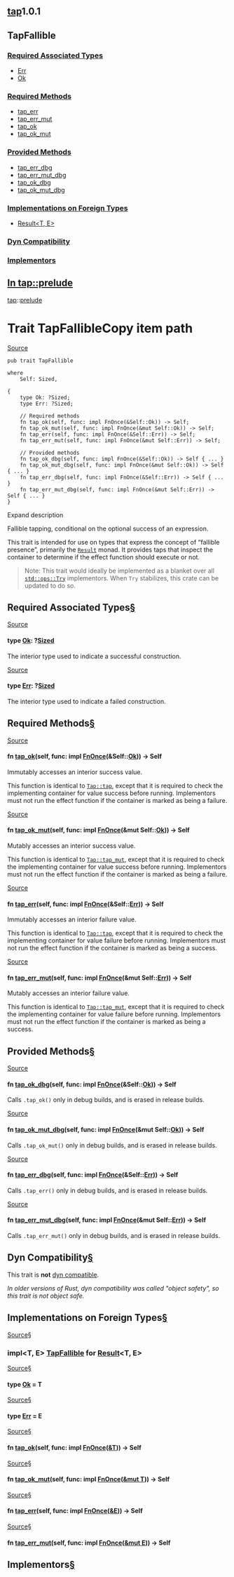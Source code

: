 ## [tap](../../tap/index.html)1.0.1

## TapFallible

### [Required Associated Types](#required-associated-types)

* [Err](#associatedtype.Err "Err")
* [Ok](#associatedtype.Ok "Ok")

### [Required Methods](#required-methods)

* [tap\_err](#tymethod.tap_err "tap_err")
* [tap\_err\_mut](#tymethod.tap_err_mut "tap_err_mut")
* [tap\_ok](#tymethod.tap_ok "tap_ok")
* [tap\_ok\_mut](#tymethod.tap_ok_mut "tap_ok_mut")

### [Provided Methods](#provided-methods)

* [tap\_err\_dbg](#method.tap_err_dbg "tap_err_dbg")
* [tap\_err\_mut\_dbg](#method.tap_err_mut_dbg "tap_err_mut_dbg")
* [tap\_ok\_dbg](#method.tap_ok_dbg "tap_ok_dbg")
* [tap\_ok\_mut\_dbg](#method.tap_ok_mut_dbg "tap_ok_mut_dbg")

### [Implementations on Foreign Types](#foreign-impls)

* [Result<T, E>](#impl-TapFallible-for-Result%3CT,+E%3E "Result<T, E>")

### [Dyn Compatibility](#dyn-compatibility)

### [Implementors](#implementors)

## [In tap::prelude](index.html)

[tap](../index.html)::[prelude](index.html)

# Trait TapFallibleCopy item path

[Source](../../src/tap/tap.rs.html#458-550)

```
pub trait TapFallible

where
    Self: Sized,

{
    type Ok: ?Sized;
    type Err: ?Sized;

    // Required methods
    fn tap_ok(self, func: impl FnOnce(&Self::Ok)) -> Self;
    fn tap_ok_mut(self, func: impl FnOnce(&mut Self::Ok)) -> Self;
    fn tap_err(self, func: impl FnOnce(&Self::Err)) -> Self;
    fn tap_err_mut(self, func: impl FnOnce(&mut Self::Err)) -> Self;

    // Provided methods
    fn tap_ok_dbg(self, func: impl FnOnce(&Self::Ok)) -> Self { ... }
    fn tap_ok_mut_dbg(self, func: impl FnOnce(&mut Self::Ok)) -> Self { ... }
    fn tap_err_dbg(self, func: impl FnOnce(&Self::Err)) -> Self { ... }
    fn tap_err_mut_dbg(self, func: impl FnOnce(&mut Self::Err)) -> Self { ... }
}
```

Expand description

Fallible tapping, conditional on the optional success of an expression.

This trait is intended for use on types that express the concept of “fallible
presence”, primarily the [`Result`](https://doc.rust-lang.org/std/result/enum.Result.html) monad. It provides taps that inspect the
container to determine if the effect function should execute or not.

> Note: This trait would ideally be implemented as a blanket over all
> [`std::ops::Try`](https://doc.rust-lang.org/std/ops/trait.Try.html) implementors. When `Try` stabilizes, this crate can be
> updated to do so.

## Required Associated Types[§](#required-associated-types)

[Source](../../src/tap/tap.rs.html#463)

#### type [Ok](#associatedtype.Ok): ?[Sized](https://doc.rust-lang.org/nightly/core/marker/trait.Sized.html "trait core::marker::Sized")

The interior type used to indicate a successful construction.

[Source](../../src/tap/tap.rs.html#466)

#### type [Err](#associatedtype.Err): ?[Sized](https://doc.rust-lang.org/nightly/core/marker/trait.Sized.html "trait core::marker::Sized")

The interior type used to indicate a failed construction.

## Required Methods[§](#required-methods)

[Source](../../src/tap/tap.rs.html#476)

#### fn [tap\_ok](#tymethod.tap_ok)(self, func: impl [FnOnce](https://doc.rust-lang.org/nightly/core/ops/function/trait.FnOnce.html "trait core::ops::function::FnOnce")(&Self::[Ok](../trait.TapFallible.html#associatedtype.Ok "type tap::TapFallible::Ok"))) -> Self

Immutably accesses an interior success value.

This function is identical to [`Tap::tap`](trait.Tap.html#method.tap), except that it is required
to check the implementing container for value success before running.
Implementors must not run the effect function if the container is marked
as being a failure.

[Source](../../src/tap/tap.rs.html#486)

#### fn [tap\_ok\_mut](#tymethod.tap_ok_mut)(self, func: impl [FnOnce](https://doc.rust-lang.org/nightly/core/ops/function/trait.FnOnce.html "trait core::ops::function::FnOnce")(&mut Self::[Ok](../trait.TapFallible.html#associatedtype.Ok "type tap::TapFallible::Ok"))) -> Self

Mutably accesses an interior success value.

This function is identical to [`Tap::tap_mut`](trait.Tap.html#method.tap_mut), except that it is
required to check the implementing container for value success before
running. Implementors must not run the effect function if the container
is marked as being a failure.

[Source](../../src/tap/tap.rs.html#496)

#### fn [tap\_err](#tymethod.tap_err)(self, func: impl [FnOnce](https://doc.rust-lang.org/nightly/core/ops/function/trait.FnOnce.html "trait core::ops::function::FnOnce")(&Self::[Err](../trait.TapFallible.html#associatedtype.Err "type tap::TapFallible::Err"))) -> Self

Immutably accesses an interior failure value.

This function is identical to [`Tap::tap`](trait.Tap.html#method.tap), except that it is required
to check the implementing container for value failure before running.
Implementors must not run the effect function if the container is marked
as being a success.

[Source](../../src/tap/tap.rs.html#506)

#### fn [tap\_err\_mut](#tymethod.tap_err_mut)(self, func: impl [FnOnce](https://doc.rust-lang.org/nightly/core/ops/function/trait.FnOnce.html "trait core::ops::function::FnOnce")(&mut Self::[Err](../trait.TapFallible.html#associatedtype.Err "type tap::TapFallible::Err"))) -> Self

Mutably accesses an interior failure value.

This function is identical to [`Tap::tap_mut`](trait.Tap.html#method.tap_mut), except that it is
required to check the implementing container for value failure before
running. Implementors must not run the effect function if the container
is marked as being a success.

## Provided Methods[§](#provided-methods)

[Source](../../src/tap/tap.rs.html#510-516)

#### fn [tap\_ok\_dbg](#method.tap_ok_dbg)(self, func: impl [FnOnce](https://doc.rust-lang.org/nightly/core/ops/function/trait.FnOnce.html "trait core::ops::function::FnOnce")(&Self::[Ok](../trait.TapFallible.html#associatedtype.Ok "type tap::TapFallible::Ok"))) -> Self

Calls `.tap_ok()` only in debug builds, and is erased in release builds.

[Source](../../src/tap/tap.rs.html#521-527)

#### fn [tap\_ok\_mut\_dbg](#method.tap_ok_mut_dbg)(self, func: impl [FnOnce](https://doc.rust-lang.org/nightly/core/ops/function/trait.FnOnce.html "trait core::ops::function::FnOnce")(&mut Self::[Ok](../trait.TapFallible.html#associatedtype.Ok "type tap::TapFallible::Ok"))) -> Self

Calls `.tap_ok_mut()` only in debug builds, and is erased in release
builds.

[Source](../../src/tap/tap.rs.html#532-538)

#### fn [tap\_err\_dbg](#method.tap_err_dbg)(self, func: impl [FnOnce](https://doc.rust-lang.org/nightly/core/ops/function/trait.FnOnce.html "trait core::ops::function::FnOnce")(&Self::[Err](../trait.TapFallible.html#associatedtype.Err "type tap::TapFallible::Err"))) -> Self

Calls `.tap_err()` only in debug builds, and is erased in release
builds.

[Source](../../src/tap/tap.rs.html#543-549)

#### fn [tap\_err\_mut\_dbg](#method.tap_err_mut_dbg)(self, func: impl [FnOnce](https://doc.rust-lang.org/nightly/core/ops/function/trait.FnOnce.html "trait core::ops::function::FnOnce")(&mut Self::[Err](../trait.TapFallible.html#associatedtype.Err "type tap::TapFallible::Err"))) -> Self

Calls `.tap_err_mut()` only in debug builds, and is erased in release
builds.

## Dyn Compatibility[§](#dyn-compatibility)

This trait is **not** [dyn compatible](https://doc.rust-lang.org/nightly/reference/items/traits.html#dyn-compatibility).

*In older versions of Rust, dyn compatibility was called "object safety", so this trait is not object safe.*

## Implementations on Foreign Types[§](#foreign-impls)

[Source](../../src/tap/tap.rs.html#552-587)[§](#impl-TapFallible-for-Result%3CT,+E%3E)

### impl<T, E> [TapFallible](../trait.TapFallible.html "trait tap::TapFallible") for [Result](https://doc.rust-lang.org/nightly/core/result/enum.Result.html "enum core::result::Result")<T, E>

[Source](../../src/tap/tap.rs.html#553)[§](#associatedtype.Ok-1)

#### type [Ok](#associatedtype.Ok) = T

[Source](../../src/tap/tap.rs.html#554)[§](#associatedtype.Err-1)

#### type [Err](#associatedtype.Err) = E

[Source](../../src/tap/tap.rs.html#557-562)[§](#method.tap_ok)

#### fn [tap\_ok](#tymethod.tap_ok)(self, func: impl [FnOnce](https://doc.rust-lang.org/nightly/core/ops/function/trait.FnOnce.html "trait core::ops::function::FnOnce")([&T](https://doc.rust-lang.org/nightly/core/primitive.reference.html))) -> Self

[Source](../../src/tap/tap.rs.html#565-570)[§](#method.tap_ok_mut)

#### fn [tap\_ok\_mut](#tymethod.tap_ok_mut)(self, func: impl [FnOnce](https://doc.rust-lang.org/nightly/core/ops/function/trait.FnOnce.html "trait core::ops::function::FnOnce")([&mut T](https://doc.rust-lang.org/nightly/core/primitive.reference.html))) -> Self

[Source](../../src/tap/tap.rs.html#573-578)[§](#method.tap_err)

#### fn [tap\_err](#tymethod.tap_err)(self, func: impl [FnOnce](https://doc.rust-lang.org/nightly/core/ops/function/trait.FnOnce.html "trait core::ops::function::FnOnce")([&E](https://doc.rust-lang.org/nightly/core/primitive.reference.html))) -> Self

[Source](../../src/tap/tap.rs.html#581-586)[§](#method.tap_err_mut)

#### fn [tap\_err\_mut](#tymethod.tap_err_mut)(self, func: impl [FnOnce](https://doc.rust-lang.org/nightly/core/ops/function/trait.FnOnce.html "trait core::ops::function::FnOnce")([&mut E](https://doc.rust-lang.org/nightly/core/primitive.reference.html))) -> Self

## Implementors[§](#implementors)